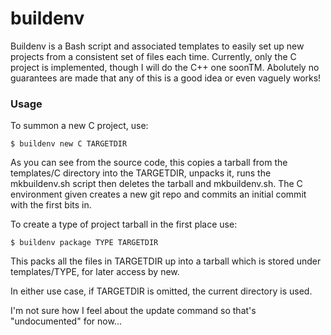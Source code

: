 buildenv
========

Buildenv is a Bash script and associated templates to easily set up new projects from a consistent set of files each time. Currently, only the C project is implemented, though I will do the C++ one soonTM. Abolutely no guarantees are made that any of this is a good idea or even vaguely works!

### Usage

To summon a new C project, use:

`$ buildenv new C TARGETDIR`

As you can see from the source code, this copies a tarball from the templates/C directory into the TARGETDIR, unpacks it, runs the mkbuildenv.sh script then deletes the tarball and mkbuildenv.sh. The C environment given creates a new git repo and commits an initial commit with the first bits in.

To create a type of project tarball in the first place use:

`$ buildenv package TYPE TARGETDIR`

This packs all the files in TARGETDIR up into a tarball which is stored under templates/TYPE, for later access by new.

In either use case, if TARGETDIR is omitted, the current directory is used.

I'm not sure how I feel about the update command so that's "undocumented" for now...
